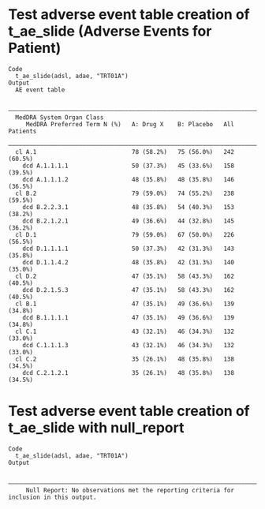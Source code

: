 # Test adverse event table creation of t_ae_slide (Adverse Events for Patient)

    Code
      t_ae_slide(adsl, adae, "TRT01A")
    Output
      AE event table
      
      ———————————————————————————————————————————————————————————————————————
      MedDRA System Organ Class                                              
         MedDRA Preferred Term N (%)   A: Drug X    B: Placebo   All Patients
      ———————————————————————————————————————————————————————————————————————
      cl A.1                           78 (58.2%)   75 (56.0%)   242 (60.5%) 
        dcd A.1.1.1.1                  50 (37.3%)   45 (33.6%)   158 (39.5%) 
        dcd A.1.1.1.2                  48 (35.8%)   48 (35.8%)   146 (36.5%) 
      cl B.2                           79 (59.0%)   74 (55.2%)   238 (59.5%) 
        dcd B.2.2.3.1                  48 (35.8%)   54 (40.3%)   153 (38.2%) 
        dcd B.2.1.2.1                  49 (36.6%)   44 (32.8%)   145 (36.2%) 
      cl D.1                           79 (59.0%)   67 (50.0%)   226 (56.5%) 
        dcd D.1.1.1.1                  50 (37.3%)   42 (31.3%)   143 (35.8%) 
        dcd D.1.1.4.2                  48 (35.8%)   42 (31.3%)   140 (35.0%) 
      cl D.2                           47 (35.1%)   58 (43.3%)   162 (40.5%) 
        dcd D.2.1.5.3                  47 (35.1%)   58 (43.3%)   162 (40.5%) 
      cl B.1                           47 (35.1%)   49 (36.6%)   139 (34.8%) 
        dcd B.1.1.1.1                  47 (35.1%)   49 (36.6%)   139 (34.8%) 
      cl C.1                           43 (32.1%)   46 (34.3%)   132 (33.0%) 
        dcd C.1.1.1.3                  43 (32.1%)   46 (34.3%)   132 (33.0%) 
      cl C.2                           35 (26.1%)   48 (35.8%)   138 (34.5%) 
        dcd C.2.1.2.1                  35 (26.1%)   48 (35.8%)   138 (34.5%) 

# Test adverse event table creation of t_ae_slide with null_report

    Code
      t_ae_slide(adsl, adae, "TRT01A")
    Output
                                                                                              
      ————————————————————————————————————————————————————————————————————————————————————————
         Null Report: No observations met the reporting criteria for inclusion in this output.

